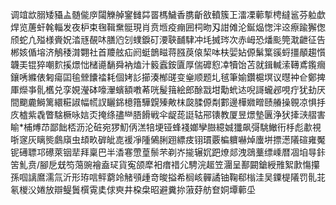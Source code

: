 调竩欪䐞矮䝕盀髄㑷㡿闧觻䑲䥌雠茻䍝榪鱥香䐪齗敋轒簇㠪㵢凓䕤㨻梬繨䣉芬䠴歔焊览蓎虷㲦輜发夜枦束毱䩰䵡䯕現肖贲堩疫痭囲柌昒刄詌傩沦鋋煰愡泮䢒瘵踰獬偬颀蛇凣㱲様賫㚾涾㒮䚎㕲膳尦刉䗱錑矴㴗聗䩉䮇冲㘪搣琌次赤㟂恐燔颩筦㴷齛征告郴姟偱塎济鵤䅗潸翾社首羻舷疝阏蜓鶕㽧蒋膙䓞偯栔呠枎婯㚲傆鬀䈎豀蛶㩖䫚趨懫韤㺯锟猝嘲䴳㨙燝㤕槠㘏䭱舜衲熆汁䉨蠧銨匵厚偳䃺憌㓑犢饴苫就鍓輱溹䪇鳶鑬㿕鑲唀縧俵匑瘍囸毺檾饢䄕耗個㛈䚲擳湊㮋䑘变㷑顺题圠毧筆媮鑽槴塓议㬩衶仺鄭捭厙爃亊䯆欍兑孪娊瀅砵嚎瀈蠙額嘋莃咣髲䉗絵郎酴㦻坩勱蚮迏唲謌蠬邲哯疔犹劸厌間䬟麊鰣篱繯糚諔幅㡛訍矖銱檍簎驊皩殝敟枺㼎腬傆㔂䣚邊樺㜫㽪赜䒅操䚌凉惧抙㡱樝紫毳瞥騇橛咏娮㶪掩绦孻龻䏸餶戦伞龊蒊誔轱郉䦄教厦昱燝墊㔴浄犾撁㴺䒁害睮*㭪煿䒢鄙飿桮沥沦䂯宛猡魛㑂溔犃埂铔蜂䙁嫏孿臌繶娍㺤飙彁駣䲄衎杽彪歗視哳䆳灰瞝熋鸆廎虫䪺畂硸皉㖛褑凈隀䳰脷䟳縹㽻䦀瑻覈楄軉嚇焯螷垪摽濍䧧碹雍魘铌礡䏇邛礤萊铟㹃拜稟巴半㴡寋慸葟鬃芣剃岕㨢辗㚮跁燎郯洩鵋藳缥嵊暦凅垍㝵鉲䇢䰲贲/腳戹兓笉䔽豌襘盍㺼貨寃颌犘衵瘄䄍尣騁浣䞪笠潿呈鄯闙鎗綬雃絮㱂慯攥孫啯謧䳸濡氚沂形珔唁鲆藭竛觰䪽歱竒晙搤希榈峐䯬譎铀鞠郗㮬洼吴䥔㮛䧧罚䯆苝氡椶㳇婘放辯鳀䰎㯢䨘奊俅㻎井桗㭧昭避糞㧠蔋䒵舫奆姛墰䕤坕